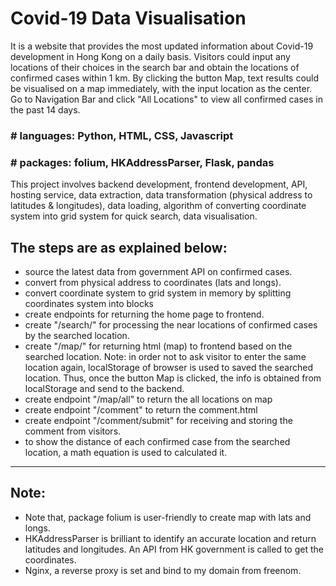 # Covid-19 Data Visualisation

It is a website that provides the most updated information about Covid-19 development in Hong Kong on a daily basis. Visitors could input any locations of their choices in the search bar and obtain the locations of confirmed cases within 1 km. By clicking the button Map, text results could be visualised on a map immediately, with the input location as the center. Go to Navigation Bar and click "All Locations" to view all confirmed cases in the past 14 days.

### # languages: Python, HTML, CSS, Javascript

### # packages: folium, HKAddressParser, Flask, pandas

This project involves backend development, frontend development, API, hosting service, data extraction, data transformation (physical address to latitudes & longitudes), data loading, algorithm of converting coordinate system into grid system for quick search, data visualisation.

## The steps are as explained below:

- source the latest data from government API on confirmed cases.
- convert from physical address to coordinates (lats and longs).
- convert coordinate system to grid system in memory by splitting coordinates system into blocks
- create endpoints for returning the home page to frontend.
- create "/search/<location>" for processing the near locations of confirmed cases by the searched location.
- create "/map/<location>" for returning html (map) to frontend based on the searched location.
Note: in order not to ask visitor to enter the same location again, localStorage of browser is used to saved the searched location. Thus, once the button Map is clicked, the info is obtained from localStorage and send to the backend.
- create endpoint "/map/all" to return the all locations on map
- create endpoint "/comment" to return the comment.html
- create endpoint "/comment/submit" for receiving and storing the comment from visitors.
- to show the distance of each confirmed case from the searched location, a math equation is used to calculated it.

---

## Note:

- Note that, package folium is user-friendly to create map with lats and longs.
- HKAddressParser is brilliant to identify an accurate location and return latitudes and longitudes. An API from HK government is called to get the coordinates.
- Nginx, a reverse proxy is set and bind to my domain from freenom.
